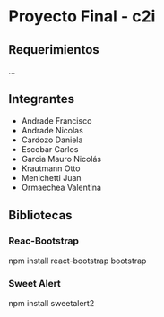 # Proyecto Final - c2i
## Requerimientos
...
## Integrantes
- Andrade Francisco
- Andrade Nicolas
- Cardozo Daniela
- Escobar Carlos
- Garcia Mauro Nicolás
- Krautmann Otto
- Menichetti Juan
- Ormaechea Valentina

## Bibliotecas

### Reac-Bootstrap
npm install react-bootstrap bootstrap

### Sweet Alert
npm install sweetalert2
